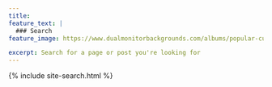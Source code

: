 ```yaml
---
title: 
feature_text: |
  ### Search
feature_image: https://www.dualmonitorbackgrounds.com/albums/popular-culture/2001aspaceodyssey-2.jpg

excerpt: Search for a page or post you're looking for
---
```




{% include site-search.html %}
